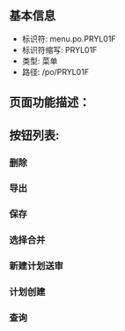 
## 基本信息

- 标识符: menu.po.PRYL01F
- 标识符缩写: PRYL01F
- 类型: 菜单
- 路径: /po/PRYL01F

## 页面功能描述：





## 按钮列表:


### 删除



### 导出



### 保存



### 选择合并



### 新建计划送审



### 计划创建



### 查询


